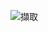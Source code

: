 ![擷取](https://user-images.githubusercontent.com/63122309/111801418-e71ac600-8907-11eb-9236-84497f1d087e.PNG)
